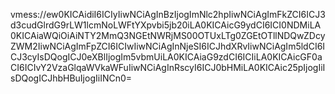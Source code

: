 vmess://ew0KICAidiI6ICIyIiwNCiAgInBzIjogImNlc2hpIiwNCiAgImFkZCI6ICJ3d3cudGlrdG9rLW1lcmNoLWFtYXpvbi5jb20iLA0KICAicG9ydCI6ICI0NDMiLA0KICAiaWQiOiAiNTY2MmQ3NGEtNWRjMS00OTUxLTg0ZGEtOTllNDQwZDcyZWM2IiwNCiAgImFpZCI6ICIwIiwNCiAgInNjeSI6ICJhdXRvIiwNCiAgIm5ldCI6ICJ3cyIsDQogICJ0eXBlIjogIm5vbmUiLA0KICAiaG9zdCI6ICIiLA0KICAicGF0aCI6ICIvY2VzaGlqaWVkaWFuIiwNCiAgInRscyI6ICJ0bHMiLA0KICAic25pIjogIiIsDQogICJhbHBuIjogIiINCn0=
